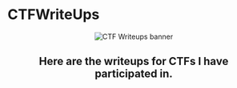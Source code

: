 # CTFWriteUps

<p align="center">
  <img img width=”50" height=”50" src="https://user-images.githubusercontent.com/22628008/160492121-11229e93-cfc0-4b30-9a57-674f7c0b49a8.png" alt="CTF Writeups banner">
</p>

<h2 align="center">
Here are the writeups for CTFs I have participated in. 
</h2> 
